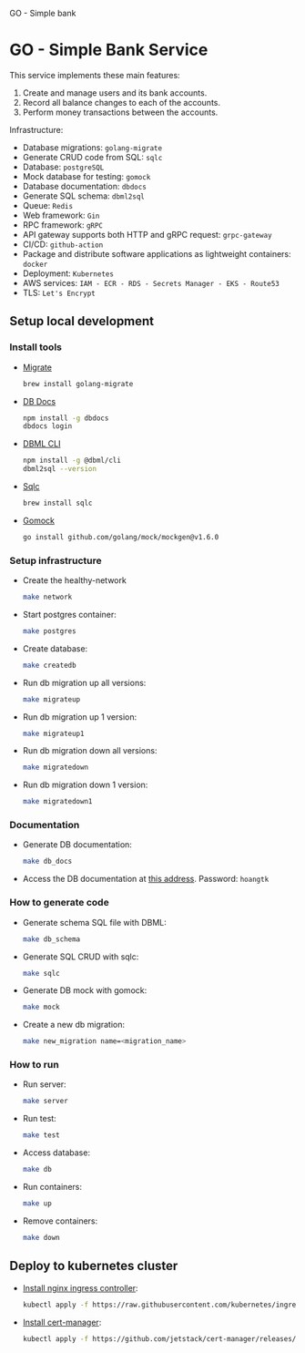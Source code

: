 GO - Simple bank
# GO - Simple Bank Service
This service implements these main features:

1. Create and manage users and its bank accounts.
2. Record all balance changes to each of the accounts.
3. Perform money transactions between the accounts.

Infrastructure:
- Database migrations: `golang-migrate`
- Generate CRUD code from SQL: `sqlc`
- Database: `postgreSQL`
- Mock database for testing: `gomock`
- Database documentation: `dbdocs`
- Generate SQL schema: `dbml2sql`
- Queue: `Redis`
- Web framework: `Gin`
- RPC framework: `gRPC`
- API gateway supports both HTTP and gRPC request: `grpc-gateway`
- CI/CD: `github-action`
- Package and distribute software applications as lightweight containers: `docker`
- Deployment: `Kubernetes`
- AWS services: `IAM - ECR - RDS - Secrets Manager - EKS - Route53`
- TLS: `Let's Encrypt`

## Setup local development

### Install tools
- [Migrate](https://github.com/golang-migrate/migrate/tree/master/cmd/migrate)

    ```bash
    brew install golang-migrate
    ```

- [DB Docs](https://dbdocs.io/docs)

    ```bash
    npm install -g dbdocs
    dbdocs login

- [DBML CLI](https://www.dbml.org/cli/#installation)

    ```bash
    npm install -g @dbml/cli
    dbml2sql --version
    ```

- [Sqlc](https://github.com/kyleconroy/sqlc#installation)

    ```bash
    brew install sqlc
    ```

- [Gomock](https://github.com/golang/mock)

    ``` bash
    go install github.com/golang/mock/mockgen@v1.6.0
    ```

### Setup infrastructure

- Create the healthy-network

    ``` bash
    make network
    ```

- Start postgres container:

    ```bash
    make postgres
    ```

- Create database:

    ```bash
    make createdb
    ```

- Run db migration up all versions:

    ```bash
    make migrateup
    ```

- Run db migration up 1 version:

    ```bash
    make migrateup1
    ```

- Run db migration down all versions:

    ```bash
    make migratedown
    ```

- Run db migration down 1 version:

    ```bash
    make migratedown1
    ```

### Documentation

- Generate DB documentation:

    ```bash
    make db_docs
    ```

- Access the DB documentation at [this address](https://dbdocs.io/hoangtk.0100/simple_bank). Password: `hoangtk`

### How to generate code

- Generate schema SQL file with DBML:

    ```bash
    make db_schema
    ```

- Generate SQL CRUD with sqlc:

    ```bash
    make sqlc
    ```

- Generate DB mock with gomock:

    ```bash
    make mock
    ```

- Create a new db migration:

    ```bash
    make new_migration name=<migration_name>
    ```

### How to run

- Run server:

    ```bash
    make server
    ```

- Run test:

    ```bash
    make test
    ```

- Access database:

    ```bash
    make db
    ```

- Run containers:

    ```bash
    make up
    ```

- Remove containers:

    ```bash
    make down
    ```

## Deploy to kubernetes cluster

- [Install nginx ingress controller](https://kubernetes.github.io/ingress-nginx/deploy/#aws):

    ```bash
    kubectl apply -f https://raw.githubusercontent.com/kubernetes/ingress-nginx/controller-v0.48.1/deploy/static/provider/aws/deploy.yaml
    ```

- [Install cert-manager](https://cert-manager.io/docs/installation/kubernetes/):

    ```bash
    kubectl apply -f https://github.com/jetstack/cert-manager/releases/download/v1.4.0/cert-manager.yaml
    ```
